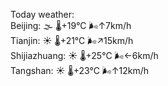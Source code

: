 Today weather:  
Beijing: 🌫  🌡️+19°C 🌬️↑7km/h  
Tianjin: ☀️   🌡️+21°C 🌬️↗15km/h  
Shijiazhuang: ☀️   🌡️+25°C 🌬️←6km/h  
Tangshan: ☀️   🌡️+23°C 🌬️↑12km/h  

